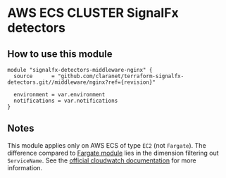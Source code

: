 # AWS ECS CLUSTER SignalFx detectors

## How to use this module

```hcl
module "signalfx-detectors-middleware-nginx" {
  source      = "github.com/claranet/terraform-signalfx-detectors.git//middleware/nginx?ref={revision}"

  environment = var.environment
  notifications = var.notifications
}

```

## Notes

This module applies only on AWS ECS of type `EC2` (not `Fargate`). The difference compared to [Fargate 
module](../service/README.md) lies in the dimension filtering out `ServiceName`. See the [official cloudwatch 
documentation](https://docs.aws.amazon.com/AmazonECS/latest/developerguide/cloudwatch-metrics.html#available_cloudwatch_metrics)
for more information.
